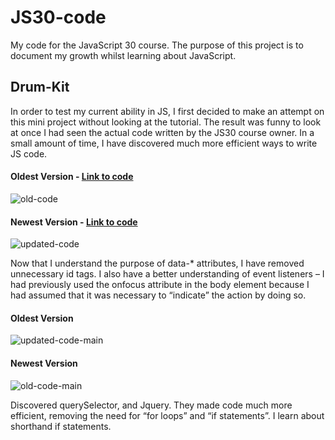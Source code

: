 # JS30-code
My code for the JavaScript 30 course. The purpose of this project is to document my growth whilst learning about JavaScript.

## Drum-Kit
In order to test my current ability in JS, I first decided to make an attempt on this mini project without looking at the tutorial.
The result was funny to look at once I had seen the actual code written by the JS30 course owner. In a small amount of time, I have
discovered much more efficient ways to write JS code.

#### Oldest Version - [Link to code](https://github.com/AbiAi/JS30-code/blob/master/drumkit-app/old-index.html)
![old-code](https://user-images.githubusercontent.com/26525950/53706889-607c1480-3e24-11e9-9f47-ed1f81ee6ba5.JPG)
#### Newest Version - [Link to code](https://github.com/AbiAi/JS30-code/blob/master/drumkit-app/index.html)
![updated-code](https://user-images.githubusercontent.com/26525950/53706892-607c1480-3e24-11e9-971f-aa7b6b1fc128.JPG)


Now that I understand the purpose of data-* attributes, I have removed unnecessary id tags. I also have a better understanding of event listeners – I had previously used the onfocus attribute in the body element because I had assumed that it was necessary to “indicate” the action by doing so.

#### Oldest Version
![updated-code-main](https://user-images.githubusercontent.com/26525950/53706887-5fe37e00-3e24-11e9-98a5-a0542667706b.JPG)
#### Newest Version
![old-code-main](https://user-images.githubusercontent.com/26525950/53706891-607c1480-3e24-11e9-9489-0af30f2f24a0.JPG)


Discovered querySelector, and Jquery. They made code much more efficient, removing the need for “for loops” and “if statements”.
I learn about shorthand if statements.
